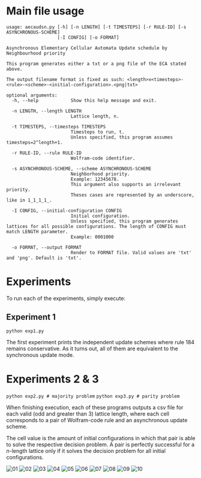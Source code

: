 # Main file usage

```
usage: aecaudsn.py [-h] [-n LENGTH] [-t TIMESTEPS] [-r RULE-ID] [-s ASYNCHRONOUS-SCHEME]
                   [-I CONFIG] [-o FORMAT]

Asynchronous Elementary Cellular Automata Update schedule by Neighbourhood priority

This program generates either a txt or a png file of the ECA stated above.

The output filename format is fixed as such: <length>x<timesteps>-<rule>-<scheme>-<initial-configuration>.<png|txt>

optional arguments:
  -h, --help            Show this help message and exit.

  -n LENGTH, --length LENGTH
                        Lattice length, n.

  -t TIMESTEPS, --timesteps TIMESTEPS
                        Timesteps to run, t.
                        Unless specified, this program assumes timesteps=2^length+1.

  -r RULE-ID, --rule RULE-ID
                        Wolfram-code identifier.

  -s ASYNCHRONOUS-SCHEME, --scheme ASYNCHRONOUS-SCHEME
                        Neighborhood priority.
                        Example: 12345678.
                        This argument also supports an irrelevant priority.
                        Theses cases are represented by an underscore, like in 1_1_1_1_.

  -I CONFIG, --initial-configuration CONFIG
                        Initial configuration.
                        Unless specified, this program generates lattices for all possible configurations. The length of CONFIG must match LENGTH parameter.
                        Example: 0001000

  -o FORMAT, --output FORMAT
                        Render to FORMAT file. Valid values are 'txt' and 'png'. Default is 'txt'.
```

# Experiments
To run each of the experiments, simply execute: 

## Experiment 1

`python exp1.py`

The first experiment prints the independent update schemes where rule 184 remains conservative. As it turns out, all of them are equivalent to the synchronous update mode.

# Experiments 2 & 3

`python exp2.py # majority problem`
`python exp3.py # parity problem`

When finishing execution, each of these programs outputs a csv file for each valid (odd and greater than 3) lattice length, where each cell corresponds to a pair of Wolfram-code rule and an asynchronous update scheme. 

The cell value is the amount of initial configurations in which that pair is able to solve the respective decision problem. A pair is perfectly successful for a *n*-length lattice only if it solves the decision problem for all initial configurations.

![01](res/artigo-01.png)
![02](res/artigo-02.png)
![03](res/artigo-03.png)
![04](res/artigo-04.png)
![05](res/artigo-05.png)
![06](res/artigo-06.png)
![07](res/artigo-07.png)
![08](res/artigo-08.png)
![09](res/artigo-09.png)
![10](res/artigo-10.png)
